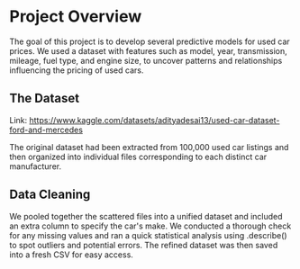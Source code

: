 # Project Overview

The goal of this project is to develop several predictive models for used car prices. We used a dataset with features such as model, year, transmission, mileage, fuel type, and engine size, to uncover patterns and relationships influencing the pricing of used cars.

## The Dataset 

Link: https://www.kaggle.com/datasets/adityadesai13/used-car-dataset-ford-and-mercedes 

The original dataset had been extracted from 100,000 used car listings and then organized into individual files corresponding to each distinct car manufacturer. 

## Data Cleaning

We pooled together the scattered files into a unified dataset and included an extra column to specify the car's make. We conducted a thorough check for any missing values and ran a quick statistical analysis using .describe() to spot outliers and potential errors. The refined dataset was then saved into a fresh CSV for easy access.
